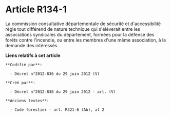 # Article R134-1

La commission consultative départementale de sécurité et d'accessibilité règle tout différend de nature technique qui
s'élèverait entre les associations syndicales du département, formées pour la défense des forêts contre l'incendie, ou entre
les membres d'une même association, à la demande des intéressés.

**Liens relatifs à cet article**

	**Codifié par**:

	  - Décret n°2012-836 du 29 juin 2012 (V)

	**Créé par**:

	  - Décret n°2012-836 du 29 juin 2012 - art. (V)

	**Anciens textes**:

	  - Code forestier - art. R321-6 (Ab), al 2
